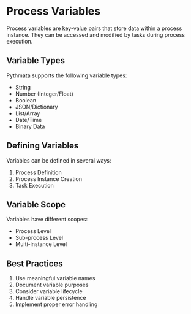 # Process Variables

Process variables are key-value pairs that store data within a process instance. They can be accessed and modified by tasks during process execution.

## Variable Types

Pythmata supports the following variable types:

- String
- Number (Integer/Float)
- Boolean
- JSON/Dictionary
- List/Array
- Date/Time
- Binary Data

## Defining Variables

Variables can be defined in several ways:

1. Process Definition
2. Process Instance Creation
3. Task Execution

## Variable Scope

Variables have different scopes:

- Process Level
- Sub-process Level
- Multi-instance Level

## Best Practices

1. Use meaningful variable names
2. Document variable purposes
3. Consider variable lifecycle
4. Handle variable persistence
5. Implement proper error handling

